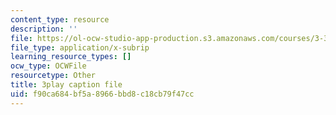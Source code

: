 ```yaml
---
content_type: resource
description: ''
file: https://ol-ocw-studio-app-production.s3.amazonaws.com/courses/3-320-atomistic-computer-modeling-of-materials-sma-5107-spring-2005/f90ca684bf5a8966bbd8c18cb79f47cc_gQ1YPzcHZqo.srt
file_type: application/x-subrip
learning_resource_types: []
ocw_type: OCWFile
resourcetype: Other
title: 3play caption file
uid: f90ca684-bf5a-8966-bbd8-c18cb79f47cc
---
```

